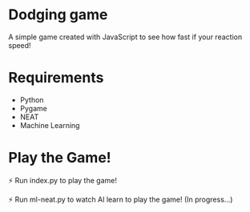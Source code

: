 # Dodging game

A simple game created with JavaScript to see how fast if your reaction speed!

# Requirements

* Python
* Pygame
* NEAT
* Machine Learning

# Play the Game!

⚡ Run index.py to play the game!

⚡ Run ml-neat.py to watch AI learn to play the game! (In progress...)
